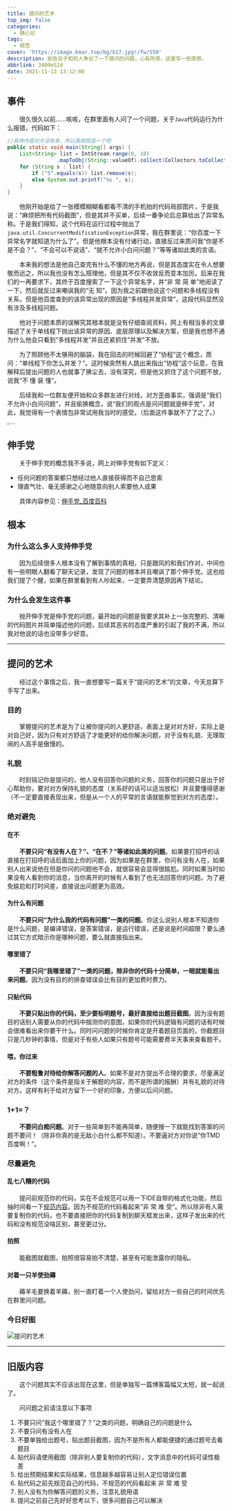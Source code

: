```yaml
---
title: 提问的艺术
top_img: false
categories:
  - 随心记
tags:
  - 规范
cover: 'https://image.kmar.top/bg/b17.jpg!/fw/550'
description: 前些日子和别人争论了一下提问的问题，心有所感，这里写一些感想。
abbrlink: 3409e52d
date: 2021-11-12 13:12:08
---
```


## 事件

&emsp;&emsp;很久很久以前……咳咳，在群里面有人问了一个问题，关于`Java`代码运行为什么报错，代码如下：

```java
//具体内容对方没有发，所以我就捏造一个吧
public static void main(String[] args) {
    List<String> list = IntStream.range(0, 10)
                .mapToObj(String::valueOf).collect(Collectors.toCollection(LinkedList::new));
    for (String s : list) {
        if ("5".equals(s)) list.remove(s);
        else System.out.printf("%s ", s);
    }
}
```

&emsp;&emsp;他刚开始是给了一张模模糊糊看都看不清的手机拍的代码局部图片，于是我说：“麻烦把所有代码截图”，但是其并不买单，后续一番争论后总算给出了异常名称。于是我们得知，这个代码在运行过程中抛出了`java.util.ConcurrentModificationException`异常，我在群里说：“你百度一下异常名字就知道为什么了”。但是他根本没有付诸行动，直接反过来质问我“你是不是不会？”、“不会可以不说话”、“就不允许小白问问题？”等等诸如此类的言语。

&emsp;&emsp;本来我的想法是他自己查完有什么不懂的地方再说，但是其态度实在令人想要敬而远之，所以我也没有怎么搭理他，但是其不仅不收敛反而变本加厉。后来在我们的一再要求下，其终于百度搜索了一下这个异常名字，并“非 常 简 单”地阅读了一下，然后就反过来嘲讽我的“无 知”。因为我之前跟他说这个问题和多线程没有关系，但是他百度查到的该异常出现的原因是“多线程并发异常”，这段代码显然没有涉及多线程问题。

&emsp;&emsp;他对于问题本质的误解究其根本就是没有仔细查阅资料，网上有相当多的文章描述了关于单线程下抛出该异常的原因、底层原理以及解决方案，但是我也想不通为什么他会只看到“多线程并发”并且还紧抓住“并发”不放。

&emsp;&emsp;为了照顾他不太够用的脑袋，我在回击的时候回避了“协程”这个概念，质问：“单线程下你怎么并发？”。这时候突然有人跳出来指出“协程”这个玩意，在我解释后提出问题的人也就事了拂尘去，没有深究，但是他又抓住了这个问题不放，说我“不 懂 装 懂”。

&emsp;&emsp;后续我和一位群友便开始和众多群友进行对线，对方歪曲事实，强调是“我们不允许小白问问题”，并且偷换概念，说“我们的观点是问问题就是伸手党”，对此，我觉得有一个表情包非常试用我当时的感受。（后面这件事就不了了之了。）

<img src="https://image.kmar.top/askart/？.jpg" alt="？？？" style="zoom: 33%;" />

## 伸手党

&emsp;&emsp;关于伸手党的概念我不多说，网上对伸手党有如下定义：

<ul>
    <li>任何问题的答案都只想经过他人直接获得而不自己思索</li>
    <li>理直气壮、毫无感谢之心地随意向别人索要他人成果</li>
</ul>

&emsp;&emsp;具体内容参见：[伸手党_百度百科](https://baike.baidu.com/item/伸手党/4771601)

## 根本

### 为什么这么多人支持伸手党

&emsp;&emsp;因为后续很多人根本没有了解到事情的真相，只是跟风的和我们作对，中间也有一些明眼人翻看了聊天记录，发现了问题的根本并且嘲讽了那个伸手党。这也给我们提了个醒，如果在群里看到有人吵起来，一定要弄清楚原因再下结论。

### 为什么会发生这件事

&emsp;&emsp;抛开伸手党是伸手党的问题，最开始的问题是我要求其补上一张完整的、清晰的代码图片并简单描述他的问题，后续其恶劣的态度严重的引起了我的不满，所以我对他说的话也没带多少好意。

---

## 提问的艺术

&emsp;&emsp;经过这个事情之后，我一直想要写一篇关于“提问的艺术”的文章，今天总算下手写了出来。

### 目的

&emsp;&emsp;掌握提问的艺术是为了让被你提问的人更舒适，表面上是对对方好，实际上是对自己好，因为只有对方舒适了才能更好的给你解决问题，对于没有礼貌、无理取闹的人高手是傲慢的。

### 礼貌

&emsp;&emsp;时刻铭记你是提问的，他人没有回答你问题的义务，回答你的问题只是出于好心帮助你，要对对方保持礼貌的态度（关系好的话可以适当放松）并且要懂得感谢（不一定要直接表现出来，但是从一个人的平常的言语就能察觉到对方的态度）。

### 绝对避免

#### 在不

&emsp;&emsp;**不要只问“有没有人在？”、“在不？”等诸如此类的问题**。如果要打招呼的话直接在打招呼的话后面加上你的问题，因为如果是在群里，你问有没有人在，如果别人出来说他在但是你问的问题他不会，就很容易会显得很尴尬。同时如果当时如果没有人看到你的消息，当你离开的时候有人看到了也无法回答你的问题。为了避免尴尬和打时间差，直接说出问题更为高效。

#### 为什么有问题

&emsp;&emsp;**不要只问“为什么我的代码有问题”一类的问题**。你这么说别人根本不知道你是什么问题，是编译错误，是答案错误，是运行错误，还是说是时间超限？要么通过其它方式暗示你是哪种问题，要么就直接指出来。

#### 哪里错了

&emsp;&emsp;**不要只问“我哪里错了”一类的问题，除非你的代码十分简单，一眼就能看出来问题**。因为没有目的的排查错误会比有目的更加费时费力。

#### 只贴代码

&emsp;&emsp;**不要只贴出你的代码，至少要标明题号，最好直接给出题目截图**。因为没有题目的话别人需要从你的代码中揣测你的意图，如果你的代码逻辑有问题的话有时候会很难看出来你要干什么。同时问问题的时候你肯定是开着题目页面的，你截题目只是几秒钟的事情，但是对于有些人如果只有题号可能需要费半天事来查看题干。

#### 喂，你过来

&emsp;&emsp;**不要粗鲁对待给你解答问题的人**。如果不是对方提出不合理的要求，尽量满足对方的条件（这个条件是指关于解题的内容，而不是所谓的报酬）并有礼貌的对待对方。这样有利于给对方留下一个好的印象，方便以后问问题。

### 1+1=？

&emsp;&emsp;**不要问白痴问题**。对于一些简单到不能再简单，随便搜一下就能找到答案的问题不要问！（除非你真的是无敌小白什么都不知道）。不要逼对方对你说“你TMD百度啊！”。

### 尽量避免

#### 乱七八糟的代码

&emsp;&emsp;提问前规范你的代码，实在不会规范可以用一下IDE自带的格式化功能，然后抽时间看一下[规范内容](https://kmar.top/posts/61e7750c/)。因为不规范的代码看起来“非 常 难 受”。所以除非有人需要复制你的代码，也不要直接把你的代码复制到聊天框发出来，这样子发出来的代码和没有规范没啥区别，甚至更过分。

#### 拍照

&emsp;&emsp;能截图就截图，拍照很容易拍不清楚，甚至有可能泄露你的隐私。

#### 对着一只羊使劲薅

&emsp;&emsp;薅羊毛要换着羊薅，别一直盯着一个人使劲问，留给对方一些自己的时间优先在群里问问题。

### 今日好图

![提问的艺术](https://image.kmar.top/askart/issue.png)

---

## 旧版内容

&emsp;&emsp;这个问题其实不应该出现在这里，但是单独写一篇博客篇幅又太短，就一起说了。

&emsp;&emsp;问问题之前请注意以下事项

<ol>
    <li>不要只问“我这个哪里错了？”之类的问题，明确自己的问题是什么</li>
    <li>不要只问有没有人在</li>
    <li>不要单独给出题号，贴出题目截图，因为不是所有人都能便捷的通过题号去看题目</li>
    <li>贴代码请使用截图（除非别人要复制你的代码），文字消息中的代码可读性极差</li>
    <li>给出预期结果和实际结果，信息越多越容易让别人定位错误位置</li>
    <li>贴代码之前先规范自己的代码，不规范的代码看起来 非 常 难 受</li>
    <li>别人没有为你解答问题的义务，注意礼貌用语</li>
    <li>提问之前自己先好好思考以下，很多问题自己可以解决</li>
</ol>
